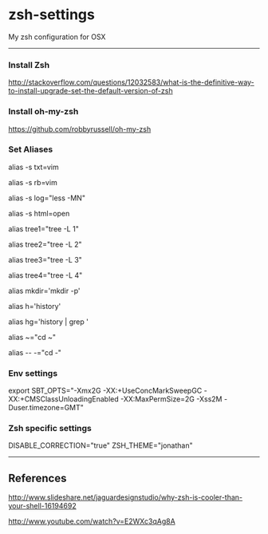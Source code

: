 zsh-settings
============

My zsh configuration for OSX

-------------

### Install Zsh 
http://stackoverflow.com/questions/12032583/what-is-the-definitive-way-to-install-upgrade-set-the-default-version-of-zsh

### Install oh-my-zsh
https://github.com/robbyrussell/oh-my-zsh

### Set Aliases

alias -s txt=vim

alias -s rb=vim

alias -s log="less -MN"

alias -s html=open 

alias tree1="tree -L 1"

alias tree2="tree -L 2"

alias tree3="tree -L 3"

alias tree4="tree -L 4"


alias mkdir='mkdir -p'

alias h='history'

alias hg='history | grep '

alias ~="cd ~"

alias -- -="cd -"


### Env settings
export SBT_OPTS="-Xmx2G -XX:+UseConcMarkSweepGC -XX:+CMSClassUnloadingEnabled -XX:MaxPermSize=2G -Xss2M  -Duser.timezone=GMT"

### Zsh specific settings
DISABLE_CORRECTION="true"
ZSH_THEME="jonathan"

-------------


## References 

http://www.slideshare.net/jaguardesignstudio/why-zsh-is-cooler-than-your-shell-16194692

http://www.youtube.com/watch?v=E2WXc3qAg8A
